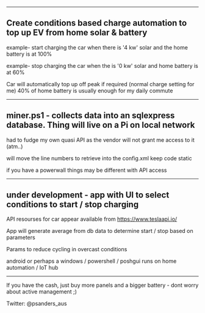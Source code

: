 ------------------------------------------------------------------------------------------------------------
Create conditions based charge automation to top up EV from home solar & battery
------------------------------------------------------------------------------------------------------------

example- start charging the car when there is '4 kw' solar and the home battery is at 100%

example- stop charging the car when the is '0 kw' solar and home battery is at 60%

Car will automatically top up off peak if required (normal charge setting for me)
40% of home battery is usually enough for my daily commute

----------------------------------------------------------------------------------------------------------
miner.ps1 - collects data into an sqlexpress database. Thing will live on a Pi on local network
----------------------------------------------------------------------------------------------------------

had to fudge my own quasi API as the vendor will not grant me access to it (atm..)

will move the line numbers to retrieve into the config.xml
keep code static

if you have a powerwall things may be different with API access

----------------------------------------------------------------------------------------------------------
under development - app with UI to select conditions to start / stop charging 
----------------------------------------------------------------------------------------------------------

API resourses for car appear available from https://www.teslaapi.io/

App will generate average from db data to determine start / stop based on parameters

Params to reduce cycling in overcast conditions 

android or perhaps a windows / powershell / poshgui runs on home automation / IoT hub

----------------------------------------------------------------------------------------------------------

If you have the cash, just buy more panels and a bigger battery - dont worry about active management ;)

Twitter: @psanders_aus

